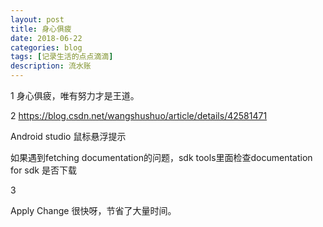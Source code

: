 ```yaml
---
layout: post
title: 身心俱疲
date: 2018-06-22
categories: blog
tags: [记录生活的点点滴滴]
description: 流水账
---
```


1 身心俱疲，唯有努力才是王道。

2 https://blog.csdn.net/wangshushuo/article/details/42581471

Android studio 鼠标悬浮提示

如果遇到fetching documentation的问题，sdk tools里面检查documentation for sdk 是否下载

3

Apply Change 很快呀，节省了大量时间。






